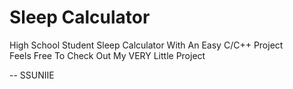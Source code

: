 # Sleep Calculator
High School Student Sleep Calculator With An Easy C/C++ Project
<br>Feels Free To Check Out My VERY Little Project

-- SSUNIIE

